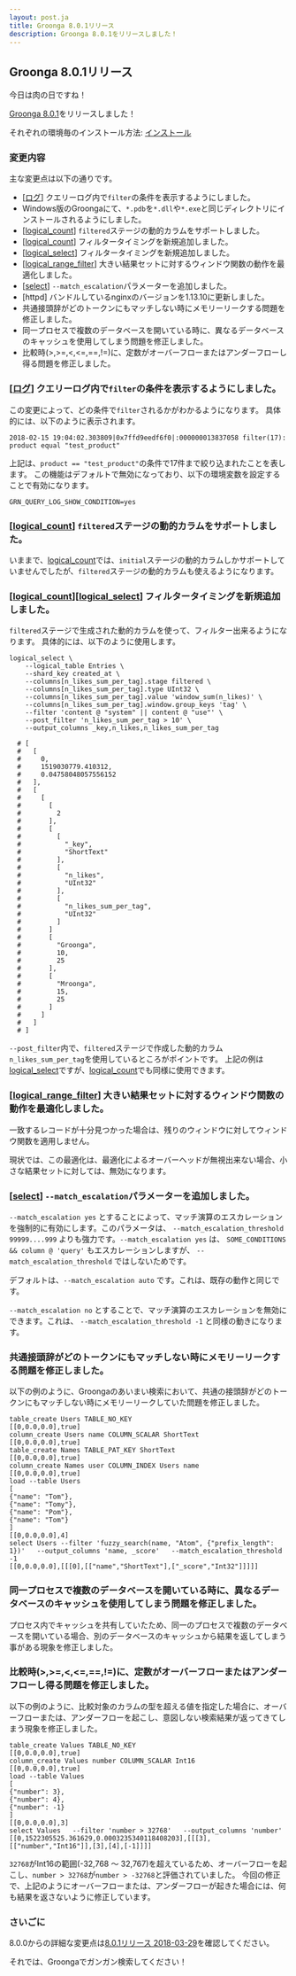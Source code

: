 ```yaml
---
layout: post.ja
title: Groonga 8.0.1リリース
description: Groonga 8.0.1をリリースしました！
---
```


## Groonga 8.0.1リリース

今日は肉の日ですね！

[Groonga 8.0.1](/ja/docs/news.html#release-8-0-1)をリリースしました！

それぞれの環境毎のインストール方法: [インストール](/ja/docs/install.html)

### 変更内容

主な変更点は以下の通りです。

  * [[ログ](/ja/docs/reference/log.html)] クエリーログ内で`filter`の条件を表示するようにしました。
  * Windows版のGroongaにて、`*.pdb`を`*.dll`や`*.exe`と同じディレクトリにインストールされるようにしました。
  * [[logical_count](/ja/docs/reference/commands/logical_count.html)] `filtered`ステージの動的カラムをサポートしました。
  * [[logical_count](/ja/docs/reference/commands/logical_count.html#post-filter)] フィルタータイミングを新規追加しました。
  * [[logical_select](/ja/docs/reference/commands/logical_select.html#post-filter)] フィルタータイミングを新規追加しました。
  * [[logical_range_filter](/ja/docs/reference/commands/logical_range_filter.html)] 大きい結果セットに対するウィンドウ関数の動作を最適化しました。
  * [[select](/ja/docs/reference/commands/select.html)] `--match_escalation`パラメーターを追加しました。
  * [httpd] バンドルしているnginxのバージョンを1.13.10に更新しました。
  * 共通接頭辞がどのトークンにもマッチしない時にメモリーリークする問題を修正しました。
  * 同一プロセスで複数のデータベースを開いている時に、異なるデータベースのキャッシュを使用してしまう問題を修正しました。
  * 比較時(>,>=,<,<=,==,!=)に、定数がオーバーフローまたはアンダーフローし得る問題を修正しました。

### [[ログ](/ja/docs/reference/log.html)] クエリーログ内で`filter`の条件を表示するようにしました。

この変更によって、どの条件で`filter`されるかがわかるようになります。
具体的には、以下のように表示されます。

```text
2018-02-15 19:04:02.303809|0x7ffd9eedf6f0|:000000013837058 filter(17): product equal "test_product"
```

上記は、`product == "test_product"`の条件で17件まで絞り込まれたことを表します。
この機能はデフォルトで無効になっており、以下の環境変数を設定することで有効になります。

```
GRN_QUERY_LOG_SHOW_CONDITION=yes
```

### [[logical_count](/ja/docs/reference/commands/logical_count.html)] `filtered`ステージの動的カラムをサポートしました。

いままで、[logical_count](/ja/docs/reference/commands/logical_count.html)では、`initial`ステージの動的カラムしかサポートしていませんでしたが、`filtered`ステージの動的カラムも使えるようになります。

### [[logical_count](/ja/docs/reference/commands/logical_count.html#post-filter)][[logical_select](/ja/docs/reference/commands/logical_select.html#post-filter)] フィルタータイミングを新規追加しました。

`filtered`ステージで生成された動的カラムを使って、フィルター出来るようになります。
具体的には、以下のように使用します。

```text
logical_select \
    --logical_table Entries \
    --shard_key created_at \
    --columns[n_likes_sum_per_tag].stage filtered \
    --columns[n_likes_sum_per_tag].type UInt32 \
    --columns[n_likes_sum_per_tag].value 'window_sum(n_likes)' \
    --columns[n_likes_sum_per_tag].window.group_keys 'tag' \
    --filter 'content @ "system" || content @ "use"' \
    --post_filter 'n_likes_sum_per_tag > 10' \
    --output_columns _key,n_likes,n_likes_sum_per_tag

  # [
  #   [
  #     0, 
  #     1519030779.410312,
  #     0.04758048057556152
  #   ], 
  #   [
  #     [
  #       [
  #         2
  #       ], 
  #       [
  #         [
  #           "_key", 
  #           "ShortText"
  #         ], 
  #         [
  #           "n_likes", 
  #           "UInt32"
  #         ], 
  #         [
  #           "n_likes_sum_per_tag", 
  #           "UInt32"
  #         ]
  #       ]
  #       [
  #         "Groonga", 
  #         10, 
  #         25
  #       ], 
  #       [
  #         "Mroonga", 
  #         15, 
  #         25
  #       ]
  #     ]
  #   ]
  # ]
```

`--post_filter`内で、`filtered`ステージで作成した動的カラム`n_likes_sum_per_tag`を使用しているところがポイントです。
上記の例は[logical_select](/ja/docs/reference/commands/logical_select.html#post-filter)ですが、[logical_count](/ja/docs/reference/commands/logical_count.html#post-filter)でも同様に使用できます。

### [[logical_range_filter](/ja/docs/reference/commands/logical_range_filter.html)] 大きい結果セットに対するウィンドウ関数の動作を最適化しました。

一致するレコードが十分見つかった場合は、残りのウィンドウに対してウィンドウ関数を適用しません。

現状では、この最適化は、最適化によるオーバーヘッドが無視出来ない場合、小さな結果セットに対しては、無効になります。

### [[select](/ja/docs/reference/commands/select.html#match-escalation)] `--match_escalation`パラメーターを追加しました。

`--match_escalation yes` とすることによって、マッチ演算のエスカレーションを強制的に有効にします。このパラメータは、 `--match_escalation_threshold 99999....999` よりも強力です。`--match_escalation yes` は、 `SOME_CONDITIONS && column @ 'query'` もエスカレーションしますが、 `--match_escalation_threshold` ではしないためです。

デフォルトは、`--match_escalation auto` です。これは、既存の動作と同じです。

`--match_escalation no` とすることで、マッチ演算のエスカレーションを無効にできます。これは、 `--match_escalation_threshold -1` と同様の動きになります。

### 共通接頭辞がどのトークンにもマッチしない時にメモリーリークする問題を修正しました。

以下の例のように、Groongaのあいまい検索において、共通の接頭辞がどのトークンにもマッチしない時にメモリーリークしていた問題を修正しました。

```
table_create Users TABLE_NO_KEY
[[0,0.0,0.0],true]
column_create Users name COLUMN_SCALAR ShortText
[[0,0.0,0.0],true]
table_create Names TABLE_PAT_KEY ShortText
[[0,0.0,0.0],true]
column_create Names user COLUMN_INDEX Users name
[[0,0.0,0.0],true]
load --table Users
[
{"name": "Tom"},
{"name": "Tomy"},
{"name": "Pom"},
{"name": "Tom"}
]
[[0,0.0,0.0],4]
select Users --filter 'fuzzy_search(name, "Atom", {"prefix_length": 1})'   --output_columns 'name, _score'   --match_escalation_threshold -1
[[0,0.0,0.0],[[[0],[["name","ShortText"],["_score","Int32"]]]]]
```

### 同一プロセスで複数のデータベースを開いている時に、異なるデータベースのキャッシュを使用してしまう問題を修正しました。
 
プロセス内でキャッシュを共有していたため、同一のプロセスで複数のデータベースを開いている場合、別のデータベースのキャッシュから結果を返してしまう事がある現象を修正しました。

### 比較時(>,>=,<,<=,==,!=)に、定数がオーバーフローまたはアンダーフローし得る問題を修正しました。

以下の例のように、比較対象のカラムの型を超える値を指定した場合に、オーバーフローまたは、アンダーフローを起こし、意図しない検索結果が返ってきてしまう現象を修正しました。

```
table_create Values TABLE_NO_KEY
[[0,0.0,0.0],true]
column_create Values number COLUMN_SCALAR Int16
[[0,0.0,0.0],true]
load --table Values
[
{"number": 3},
{"number": 4},
{"number": -1}
]
[[0,0.0,0.0],3]
select Values   --filter 'number > 32768'   --output_columns 'number'
[[0,1522305525.361629,0.0003235340118408203],[[[3],[["number","Int16"]],[3],[4],[-1]]]]
```

`32768`がInt16の範囲(-32,768 ～ 32,767)を超えているため、オーバーフローを起こし、`number > 32768`が`number > -32768`と評価されていました。
今回の修正で、上記のようにオーバーフローまたは、アンダーフローが起きた場合には、何も結果を返さないように修正しています。

### さいごに

8.0.0からの詳細な変更点は[8.0.1リリース 2018-03-29](/ja/docs/news.html#release-8-0-1)を確認してください。

それでは、Groongaでガンガン検索してください！
